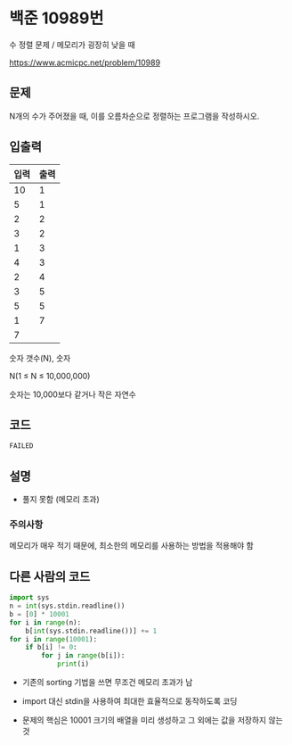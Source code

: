 # 백준 10989번

수 정렬 문제 / 메모리가 굉장히 낮을 때

https://www.acmicpc.net/problem/10989

## 문제

N개의 수가 주어졌을 때, 이를 오름차순으로 정렬하는 프로그램을 작성하시오.



## 입출력

| 입력 | 출력 |
| ---- | ---- |
| 10   | 1    |
| 5    | 1    |
| 2    | 2    |
| 3    | 2    |
| 1    | 3    |
| 4    | 3    |
| 2    | 4    |
| 3    | 5    |
| 5    | 5    |
| 1    | 7    |
| 7    |      |

숫자 갯수(N), 숫자

N(1 ≤ N ≤ 10,000,000)

숫자는 10,000보다 같거나 작은 자연수



## 코드

```python
FAILED
```



## 설명

- 풀지 못함 (메모리 초과)



### 주의사항

메모리가 매우 적기 때문에, 최소한의 메모리를 사용하는 방법을 적용해야 함



## 다른 사람의 코드

```python
import sys
n = int(sys.stdin.readline())
b = [0] * 10001
for i in range(n):
    b[int(sys.stdin.readline())] += 1
for i in range(10001):
    if b[i] != 0:
        for j in range(b[i]):
            print(i)
```

- 기존의 sorting 기법을 쓰면 무조건 메모리 초과가 남
- import 대신 stdin을 사용하여 최대한 효율적으로 동작하도록 코딩



- 문제의 핵심은 10001 크기의 배열을 미리 생성하고 그 외에는 값을 저장하지 않는 것

